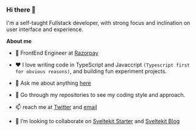 ### Hi there 👋

I'm a self-taught Fullstack developer, with strong focus and inclination on user interface and experience.

**About me**

- 💼 FrontEnd Engineer at [Razorpay](http://razorpay.com/)

- ❤️ I love writing code in TypeScript and Javaccript `(Typescript first for obvious reasons)`, and building fun experiment projects.

- 💬 Ask me about anything [here](https://github.com/navneetsharmaui/navneetsharmaui/discussions)

- 🔭 Go through my repositories to see my coding style and approach.

- 📫 reach me at [Twitter](https://twitter.com/asnavneetsharma) and [email](mailto:navneetnnavneet1@gmail.com)

- 👯 I’m looking to collaborate on [Sveltekit Starter](https://github.com/navneetsharmaui/sveltekit-starter) and [Sveltekit Blog](https://github.com/navneetsharmaui/sveltekit-blog)
